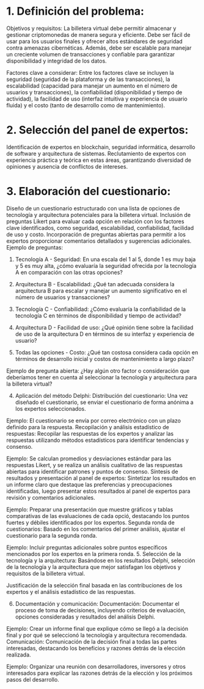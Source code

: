  # 1. Definición del problema:
Objetivos y requisitos:
La billetera virtual debe permitir almacenar y gestionar criptomonedas de manera segura y eficiente. Debe ser fácil de usar para los usuarios finales y ofrecer altos estándares de seguridad contra amenazas cibernéticas. Además, debe ser escalable para manejar un creciente volumen de transacciones y confiable para garantizar disponibilidad y integridad de los datos.

Factores clave a considerar:
Entre los factores clave se incluyen la seguridad (seguridad de la plataforma y de las transacciones), la escalabilidad (capacidad para manejar un aumento en el número de usuarios y transacciones), la confiabilidad (disponibilidad y tiempo de actividad), la facilidad de uso (interfaz intuitiva y experiencia de usuario fluida) y el costo (tanto de desarrollo como de mantenimiento).

# 2. Selección del panel de expertos:
Identificación de expertos en blockchain, seguridad informática, desarrollo de software y arquitectura de sistemas.
Reclutamiento de expertos con experiencia práctica y teórica en estas áreas, garantizando diversidad de opiniones y ausencia de conflictos de intereses.
# 3. Elaboración del cuestionario:
Diseño de un cuestionario estructurado con una lista de opciones de tecnología y arquitectura potenciales para la billetera virtual.
Inclusión de preguntas Likert para evaluar cada opción en relación con los factores clave identificados, como seguridad, escalabilidad, confiabilidad, facilidad de uso y costo.
Incorporación de preguntas abiertas para permitir a los expertos proporcionar comentarios detallados y sugerencias adicionales.
Ejemplo de preguntas:

1. Tecnología A - Seguridad: En una escala del 1 al 5, donde 1 es muy baja y 5 es muy alta, ¿cómo evaluaría la seguridad ofrecida por la tecnología A en comparación con las otras opciones?

2. Arquitectura B - Escalabilidad: ¿Qué tan adecuada considera la arquitectura B para escalar y manejar un aumento significativo en el número de usuarios y transacciones?

3. Tecnología C - Confiabilidad: ¿Cómo evaluaría la confiabilidad de la tecnología C en términos de disponibilidad y tiempo de actividad?

4. Arquitectura D - Facilidad de uso: ¿Qué opinión tiene sobre la facilidad de uso de la arquitectura D en términos de su interfaz y experiencia de usuario?

5. Todas las opciones - Costo: ¿Qué tan costosa considera cada opción en términos de desarrollo inicial y costos de mantenimiento a largo plazo?

Ejemplo de pregunta abierta: ¿Hay algún otro factor o consideración que deberíamos tener en cuenta al seleccionar la tecnología y arquitectura para la billetera virtual?

4. Aplicación del método Delphi:
Distribución del cuestionario:
Una vez diseñado el cuestionario, se enviar el cuestionario de forma anónima a los expertos seleccionados.

Ejemplo: El cuestionario se envía por correo electrónico con un plazo definido para la respuesta.
Recopilación y análisis estadístico de respuestas:
Recopilar las respuestas de los expertos y analizar las respuestas utilizando métodos estadísticos para identificar tendencias y consenso.

Ejemplo: Se calculan promedios y desviaciones estándar para las respuestas Likert, y se realiza un análisis cualitativo de las respuestas abiertas para identificar patrones y puntos de consenso.
Síntesis de resultados y presentación al panel de expertos:
Sintetizar los resultados en un informe claro que destaque las preferencias y preocupaciones identificadas, luego presentar estos resultados al panel de expertos para revisión y comentarios adicionales.

Ejemplo: Preparar una presentación que muestre gráficos y tablas comparativas de las evaluaciones de cada opció, destacando los puntos fuertes y débiles identificados por los expertos.
Segunda ronda de cuestionarios:
Basado en los comentarios del primer análisis, ajustar el cuestionario para la segunda ronda.

Ejemplo: Incluir preguntas adicionales sobre puntos específicos mencionados por los expertos en la primera ronda.
5. Selección de la tecnología y la arquitectura:
Basándose en los resultados Delphi, selección de la tecnología y la arquitectura que mejor satisfagan los objetivos y requisitos de la billetera virtual.

Justificación de la selección final basada en las contribuciones de los expertos y el análisis estadístico de las respuestas.

6. Documentación y comunicación:
Documentación:
Documentar el proceso de toma de decisiones, incluyendo criterios de evaluación, opciones consideradas y resultados del análisis Delphi.

Ejemplo: Crear un informe final que explique cómo se llegó a la decisión final y por qué se seleccionó la tecnología y arquitectura recomendada.
Comunicación:
Comunicación de la decisión final a todas las partes interesadas, destacando los beneficios y razones detrás de la elección realizada.

Ejemplo: Organizar una reunión con desarrolladores, inversores y otros interesados para explicar las razones detrás de la elección y los próximos pasos del desarrollo.